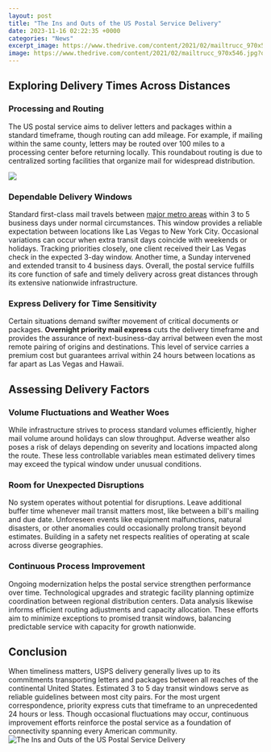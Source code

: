 ```yaml
---
layout: post
title: "The Ins and Outs of the US Postal Service Delivery"
date: 2023-11-16 02:22:35 +0000
categories: "News"
excerpt_image: https://www.thedrive.com/content/2021/02/mailtrucc_970x546.jpg?quality=85&amp;width=1920&amp;quality=70
image: https://www.thedrive.com/content/2021/02/mailtrucc_970x546.jpg?quality=85&amp;width=1920&amp;quality=70
---
```


## Exploring Delivery Times Across Distances
### Processing and Routing 
The US postal service aims to deliver letters and packages within a standard timeframe, though routing can add mileage. For example, if mailing within the same county, letters may be routed over 100 miles to a processing center before returning locally. This roundabout routing is due to centralized sorting facilities that organize mail for widespread distribution.

![](https://www.onallcylinders.com/wp-content/uploads/2021/02/24/New-NGDV-Postal-Truck-Side-Profile-with-Door.jpg)
### Dependable Delivery Windows
Standard first-class mail travels between [major metro areas](https://thetopnews.github.io/beware-false-promises-understanding-ps4-emulation/) within 3 to 5 business days under normal circumstances. This window provides a reliable expectation between locations like Las Vegas to New York City. Occasional variations can occur when extra transit days coincide with weekends or holidays. 
Tracking priorities closely, one client received their Las Vegas check in the expected 3-day window. Another time, a Sunday intervened and extended transit to 4 business days. Overall, the postal service fulfills its core function of safe and timely delivery across great distances through its extensive nationwide infrastructure.
### Express Delivery for Time Sensitivity  
Certain situations demand swifter movement of critical documents or packages. **Overnight priority mail express** cuts the delivery timeframe and provides the assurance of next-business-day arrival between even the most remote pairing of origins and destinations. This level of service carries a premium cost but guarantees arrival within 24 hours between locations as far apart as Las Vegas and Hawaii.
## Assessing Delivery Factors
### Volume Fluctuations and Weather Woes
While infrastructure strives to process standard volumes efficiently, higher mail volume around holidays can slow throughput. Adverse weather also poses a risk of delays depending on severity and locations impacted along the route. These less controllable variables mean estimated delivery times may exceed the typical window under unusual conditions. 
### Room for Unexpected Disruptions
No system operates without potential for disruptions. Leave additional buffer time whenever mail transit matters most, like between a bill's mailing and due date. Unforeseen events like equipment malfunctions, natural disasters, or other anomalies could occasionally prolong transit beyond estimates. Building in a safety net respects realities of operating at scale across diverse geographies.
### Continuous Process Improvement  
Ongoing modernization helps the postal service strengthen performance over time. Technological upgrades and strategic facility planning optimize coordination between regional distribution centers. Data analysis likewise informs efficient routing adjustments and capacity allocation. These efforts aim to minimize exceptions to promised transit windows, balancing predictable service with capacity for growth nationwide.
## Conclusion
When timeliness matters, USPS delivery generally lives up to its commitments transporting letters and packages between all reaches of the continental United States. Estimated 3 to 5 day transit windows serve as reliable guidelines between most city pairs. For the most urgent correspondence, priority express cuts that timeframe to an unprecedented 24 hours or less. Though occasional fluctuations may occur, continuous improvement efforts reinforce the postal service as a foundation of connectivity spanning every American community.
![The Ins and Outs of the US Postal Service Delivery](https://www.thedrive.com/content/2021/02/mailtrucc_970x546.jpg?quality=85&amp;width=1920&amp;quality=70)